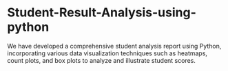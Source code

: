 # Student-Result-Analysis-using-python
We have developed a comprehensive student analysis report using Python, incorporating various data visualization techniques such as heatmaps, count plots, and box plots to analyze and illustrate student scores.
